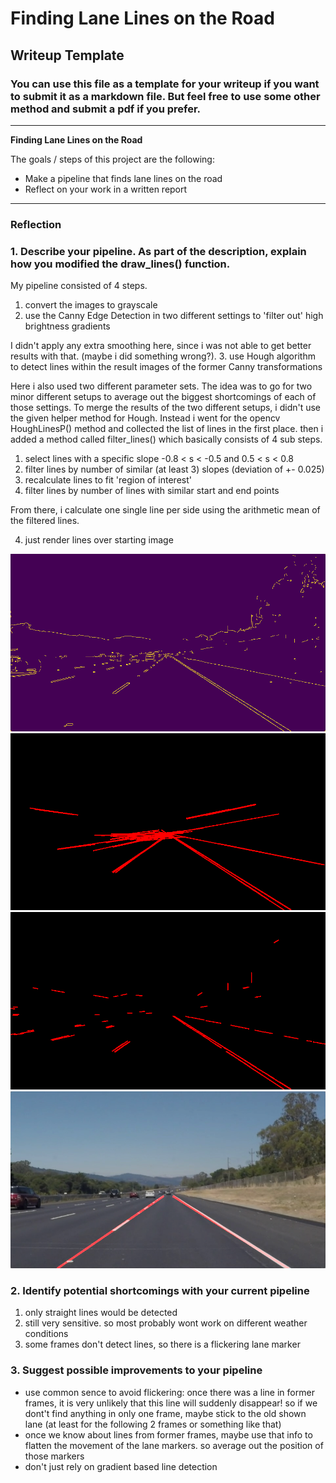 # **Finding Lane Lines on the Road**

## Writeup Template

### You can use this file as a template for your writeup if you want to submit it as a markdown file. But feel free to use some other method and submit a pdf if you prefer.

---

**Finding Lane Lines on the Road**

The goals / steps of this project are the following:
* Make a pipeline that finds lane lines on the road
* Reflect on your work in a written report


[//]: # (Image References)

[gray_canny]: ./test_images_output/gray_canny.png "Grayscale Canny"
[hough_image_1]: ./test_images_output/hough_image_1.png "first hough image"
[hough_image_2]: ./test_images_output/hough_image_2.png "second hough image"
[processed_image]: ./test_images_output/processed_image.png "processed image"

---

### Reflection

### 1. Describe your pipeline. As part of the description, explain how you modified the draw_lines() function.

My pipeline consisted of 4 steps.

1. convert the images to grayscale
2. use the Canny Edge Detection in two different settings to 'filter out' high brightness gradients

  I didn't apply any extra smoothing here, since i was not able to get better results with that. (maybe i did something wrong?).
3. use Hough algorithm to detect lines within the result images of the former Canny transformations

  Here i also used two different parameter sets. The idea was to go for two minor different setups to average out the biggest shortcomings of each of those settings.
  To merge the results of the two different setups, i didn't use the given helper method for Hough. Instead i went for the opencv HoughLinesP() method and collected the list of lines in the first place. then i added a method called filter_lines() which basically consists of 4 sub steps.
  1. select lines with a specific slope -0.8 < s < -0.5 and 0.5 < s < 0.8
  2. filter lines by number of similar (at least 3) slopes (deviation of +- 0.025)
  3. recalculate lines to fit 'region of interest'
  4. filter lines by number of lines with similar start and end points

  From there, i calculate one single line per side using the arithmetic mean of the filtered lines.

4. just render lines over starting image

![alt text][gray_canny]
![alt text][hough_image_1]
![alt text][hough_image_2]
![alt text][processed_image]


### 2. Identify potential shortcomings with your current pipeline

1. only straight lines would be detected
2. still very sensitive. so most probably wont work on different weather conditions
3. some frames don't detect lines, so there is a flickering lane marker

### 3. Suggest possible improvements to your pipeline

- use common sence to avoid flickering: once there was a line in former frames, it is very unlikely that this line will suddenly disappear! so if we dont't find anything in only one frame, maybe stick to the old shown lane (at least for the following 2 frames or something like that)
- once we know about lines from former frames, maybe use that info to flatten the movement of the lane markers. so average out the position of those markers
- don't just rely on gradient based line detection
